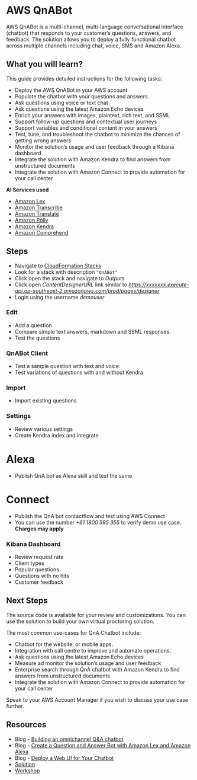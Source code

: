 # AWS QnABot

AWS QnABot is a multi-channel, multi-language conversational interface (chatbot) that responds to your customer’s questions, answers, and feedback. The solution allows you to deploy a fully functional chatbot across multiple channels including chat, voice, SMS and Amazon Alexa. 

## What you will learn?
This guide provides detailed instructions for the following tasks:

- Deploy the AWS QnABot in your AWS account
- Populate the chatbot with your questions and answers
- Ask questions using voice or text chat
- Ask questions using the latest Amazon Echo devices
- Enrich your answers with images, plaintext, rich text, and SSML
- Support follow-up questions and contextual user journeys
- Support variables and conditional content in your answers
- Test, tune, and troubleshoot the chatbot to minimize the chances of getting wrong answers
- Monitor the solution’s usage and user feedback through a Kibana dashboard
- Integrate the solution with Amazon Kendra to find answers from unstructured documents
- Integrate the solution with Amazon Connect to provide automation for your call center

**AI Services used**
- [Amazon Lex](https://aws.amazon.com/rekognition/)
- [Amazon Transcribe](https://aws.amazon.com/transcribe/)
- [Amazon Translate](https://aws.amazon.com/translate/)
- [Amazon Polly](https://aws.amazon.com/polly/)
- [Amazon Kendra](https://aws.amazon.com/kendra/)
- [Amazon Comprehend](https://aws.amazon.com/comprehend/)

## Steps
- Navigate to [CloudFormation Stacks](https://ap-southeast-2.console.aws.amazon.com/cloudformation/home?region=ap-southeast-2#/stacks?filteringStatus=active&filteringText=&viewNested=false&hideStacks=false&stackId=)
- Look for a stack with description `"QnABot"`
- Click open the stack and navigate to *Outputs*
- Click open *ContentDesignerURL* link similar to *https://xxxxxxx.execute-api.ap-southeast-2.amazonaws.com/prod/pages/designer*
- Login using the username *demouser*
### Edit
- Add a question
- Compare simple text answers, markdown and SSML responses.
- Test the questions

### QnABot Client
- Test a sample question with text and voice
- Test variations of questions with and without Kendra

### Import
- Import existing questions

### Settings
- Review various settings
- Create Kendra index and integrate

# Alexa
- Publish QnA bot as Alexa skill and test the same

# Connect
- Publish the QnA bot contactflow and test using AWS Connect
- You can use the number *+61 1800 595 355* to verify demo use case. **Charges may apply**

### Kibana Dashboard
- Review request rate
- Client types
- Popular questions
- Questions with no hits
- Customer feedback 

## Next Steps
The source code is available for your review and customizations. You can use the solution to build your own virtual proctoring solution.

The most common use-cases for QnA Chatbot include:
- Chatbot for the website, or mobile apps.
- Integration with call centre to improve and automate operations.
- Ask questions using the latest Amazon Echo devices
- Measure ad monitor the solution’s usage and user feedback
- Enterprise search through QnA chatbot with Amazon Kendra to find answers from unstructured documents
- Integrate the solution with Amazon Connect to provide automation for your call center

Speak to your AWS Account Manager if you wish to discuss your use case further.

## Resources
- Blog - [Building an omnichannel Q&A chatbot](https://aws.amazon.com/blogs/machine-learning/building-a-multi-channel-qa-chatbot-with-amazon-connect-amazon-lex-amazon-kendra-and-the-open-source-qnabot-project/)
- Blog - [Create a Question and Answer Bot with Amazon Lex and Amazon Alexa](https://aws.amazon.com/blogs/machine-learning/creating-a-question-and-answer-bot-with-amazon-lex-and-amazon-alexa/)
- Blog - [Deploy a Web UI for Your Chatbot](https://aws.amazon.com/blogs/machine-learning/deploy-a-web-ui-for-your-chatbot/)
- [Solution](https://aws.amazon.com/solutions/implementations/aws-qnabot/)
- [Workshop](https://catalog.us-east-1.prod.workshops.aws/v2/workshops/20c56f9e-9c0a-4174-a661-9f40d9f063ac/)